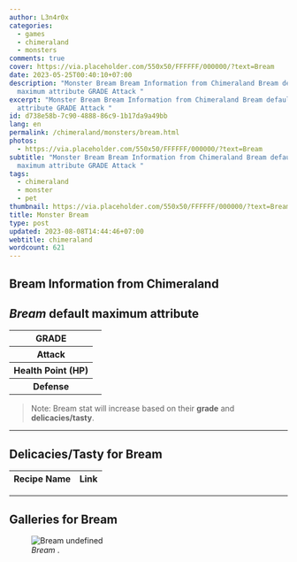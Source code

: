 ```yaml
---
author: L3n4r0x
categories:
  - games
  - chimeraland
  - monsters
comments: true
cover: https://via.placeholder.com/550x50/FFFFFF/000000/?text=Bream
date: 2023-05-25T00:40:10+07:00
description: "Monster Bream Bream Information from Chimeraland Bream default
  maximum attribute GRADE Attack "
excerpt: "Monster Bream Bream Information from Chimeraland Bream default maximum
  attribute GRADE Attack "
id: d738e58b-7c90-4888-86c9-1b17da9a49bb
lang: en
permalink: /chimeraland/monsters/bream.html
photos:
  - https://via.placeholder.com/550x50/FFFFFF/000000/?text=Bream
subtitle: "Monster Bream Bream Information from Chimeraland Bream default
  maximum attribute GRADE Attack "
tags:
  - chimeraland
  - monster
  - pet
thumbnail: https://via.placeholder.com/550x50/FFFFFF/000000/?text=Bream
title: Monster Bream
type: post
updated: 2023-08-08T14:44:46+07:00
webtitle: chimeraland
wordcount: 621
---
```


<link
  rel="stylesheet"
  href="https://rawcdn.githack.com/dimaslanjaka/Web-Manajemen/870a349/css/bootstrap-5-3-0-alpha3-wrapper.css"
/>
<section id="bootstrap-wrapper">
  <div data-bs-theme="dark">
    <h2>Bream Information from Chimeraland</h2>
    <h2 id="attribute"><i>Bream</i> default maximum attribute</h2>
    <div class="row">
      <div class="col mb-2">
        <div class="card">
          <div class="card-body">
            <table>
              <tr>
                <th>GRADE</th>
                <td><br /></td>
              </tr>
              <tr>
                <th>Attack</th>
                <td></td>
              </tr>
              <tr>
                <th>Health Point (HP)</th>
                <td></td>
              </tr>
              <tr>
                <th>Defense</th>
                <td></td>
              </tr>
            </table>
          </div>
        </div>
      </div>
    </div>
    <blockquote class="bd-callout bd-callout-warning">
      Note: Bream stat will increase based on their <b>grade</b> and
      <b>delicacies/tasty</b>.
    </blockquote>
    <hr />
    <h2 id="delicacies">Delicacies/Tasty for Bream</h2>
    <div class="card">
      <div class="card-body">
        <div class="table-responsive">
          <table class="table table-striped">
            <thead>
              <tr>
                <th>Recipe Name</th>
                <th>Link</th>
              </tr>
            </thead>
            <tbody></tbody>
          </table>
        </div>
      </div>
    </div>
    <hr />
    <div id="gallery">
      <h2>Galleries for Bream</h2>
      <div class="row">
        <div class="col-lg-6 col-12">
          <figure>
            <img
              src="https://www.webmanajemen.com/undefined"
              alt="Bream undefined"
            />
            <figcaption style="word-wrap: break-word">
              <i>Bream</i> .
            </figcaption>
          </figure>
        </div>
      </div>
    </div>
  </div>
</section>